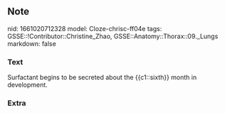 ## Note
nid: 1661020712328
model: Cloze-chrisc-ff04e
tags: GSSE::!Contributor::Christine_Zhao, GSSE::Anatomy::Thorax::09._Lungs
markdown: false

### Text
<div>
  <div>
    <div>
      <div>
        Surfactant begins to be secreted about the {{c1::sixth}}
        month in development.
      </div>
    </div>
  </div>
</div>

### Extra


